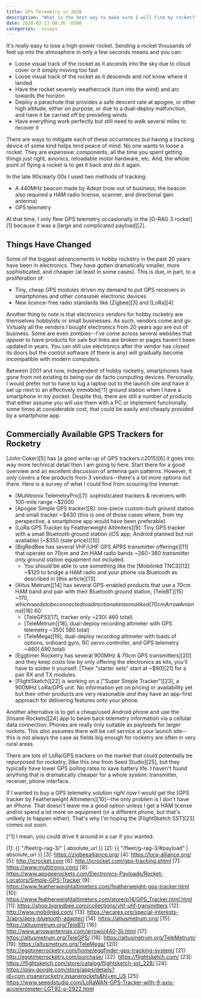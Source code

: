 ```yaml
---
title: GPS Telemetry in 2020
description: "What is the best way to make sure I will find my rocket?"
date: 2020-02-13 08:26 -0500
categories:  essays
---
```


It's _really_ easy to lose a high-power rocket.
Sending a rocket thousands of feet up into the atmosphere in only a few seconds means and you can:

- Loose visual track of the rocket as it ascends into the sky due to cloud cover or it simply moving too fast
- Loose visual track of the rocket as it descends and not know where it landed
- Have the rocket severely weathercock (turn into the wind) and arc towards the horizon
- Deploy a parachute that provides a safe descent rate at apogee, or other high altitude, either on purpose, or due to a dual-deploy malfunction, and have it be carried off by prevailing winds
- Have everything work perfectly but still need to walk several miles to recover it

There are ways to mitigate each of these occurrences but having a tracking device of some kind helps lend peace of mind.
No one wants to loose a rocket.
They are expensive: components, all the time you spent getting things just right, avionics, reloadable motor hardware, etc.
And, the whole point of flying a rocket is to get it back and do it again.

In the late 90s/early 00s I used two methods of tracking:

- A 440MHz beacon made by Adept (now out of business; the beacon also required a HAM radio license, scanner, and directional gain antenna)
- GPS telemetry

At that time, I only flew GPS telemetry occasionally in the [G-RAG 3 rocket][1] because it was a [large and complicated payload][2].

## Things Have Changed

Some of the biggest advancements in hobby rocketry in the past 20 years have been in electronics.
They have gotten dramatically smaller, more sophisticated, and cheaper (at least in some cases).
This is due, in part, to a proliferation of:

- Tiny, cheap GPS modules driven my demand to put GPS receivers in smartphones and other consumer electronic devices
- New licence-free radio standards like [Zigbee][3] and [LoRa][4]

Another thing to note is that electronics vendors for hobby rocketry are themselves hobbyists or small businesses.
As such, vendors come and go.
Virtually all the vendors I bought electronics from 20 years ago are out of business.
Some are even zombies--I've come across several websites that _appear_ to have products for sale but links are broken or pages haven't been updated in years.
You can still use electronics after the vendor has closed its doors but the control software (if there is any) will gradually become incompatible with modern computers.

Between 2001 and now, independent of hobby rocketry, smartphones have gone from not existing to being our de facto computing devices.
Personally, I would prefer not to have to lug a laptop out to the launch site and have it set up next to an effectively immobile[^1] ground station when I have a smartphone in my pocket.
Despite this, there are still a number of products that either assume you will use them with a PC or implement functionally, some times at considerable cost, that could be easily and cheaply provided by a smartphone app.

## Commercially Available GPS Trackers for Rocketry

[John Coker][5] has [a good write-up of GPS trackers c2015][6] it goes into way more technical detail then I am going to here.
Start there for a good overview and an excellent discussion of antenna gain patterns.
However, it only covers a few products from 3 vendors--there's a lot more options out there.
Here is a survey of what I could find from scouring the Internet:

- [Multitronix TelemetryPro][7]: sophisticated trackers & receivers with 100-mile range ~$2000
- [Apogee Simple GPS tracker][8]: one-piece custom-built ground station and small tracker ~$430 (this is one of those cases where, from my perspective, a smartphone app would have been preferable)
- [LoRa GPS Tracker by Featherweight Altimiters][9]: Tiny GPS tracker with a small Bluetooth ground station (iOS app; Android planned but not available) [~$350 (sale price)][10]
- [BigRedBee has several VHF/UHF GPS APRS transmitter offerings][11] that operate on 70cm and 2m HAM radio bands ~$260-$360 _transmitter only_ ground station equipment not included.
  - You _should_ be able to use something like the [Mobilinkd TNC3][12] ~$120 to bridge a HAM radio and your phone via Bluetooth as described in [this article][13].
- [Altus Metrum][14] has several GPS-enabled products that use a 70cm HAM band and pair with their Bluetooth ground station, [TeleBT][15] ~$170, which needs to be connected to a directional antenna like a [70cm Arrow Antenna][16] ~$60:
  - [TeleGPS][17], tracker only ~$230 (~$460 total)
  - [TeleMetrum][18], dual-deploy recording altimeter with GPS telemetry ~$350 (~$580 total)
  - [TeleMega][19], dual-deploy recording altimeter with loads of options, onboard gyro, RC servo controller, and GPS telemetry ~$460 (~$690 total)
- [Eggtimer Rocketry has several 900MHz & 70cm GPS transmitters][20] and they keep costs low by only offering the electronics as kits, you'll have to solder it yourself. [Their "starter sets" start at ~$90][21] for a pair RX and TX modules.
- [FlightSketch][22] is working on a ["Super Simple Tracker"][23], a 900MHz LoRa/GPS unit. No information yet on pricing or availability yet but their other products are very reasonable _and_ they have an app-first approach for delivering features onto your phone.

Another alternative is to get a cheap/used Android phone and use the [Insane Rockets][24] app to beam back telemetry information via a cellular data connection.
Phones are really only suitable as payloads for larger rockets.
This _also_ assumes there will be cell service at your launch site--this is not always the case as fields big enough for rocketry are often in very rural areas.

There are lots of LoRa/GPS trackers on the market that could potentially be repurposed for rocketry, [like this one from Seed Studio][25], but they typically have lower GPS polling rates to save battery life.
I haven't found anything that is dramatically cheaper for a whole _system_: transmitter, receiver, phone interface.

If I wanted to buy a GPS telemetry solution _right now_ I would get the [GPS tracker by Featherweight Altimeters][10]--the only problem is I don't have an iPhone.
That doesn't leave me a good option unless I get a HAM license and/or spend a lot more on equipment (or a different phone, but that's unlikely to happen either).
That's why I'm hoping the [FlightSketch SST][23] comes out soon.

[^1] I mean, you could drive it around in a car if you wanted.

[1]:  {{ "/fleet/g-rag-3/" | absolute_url }}
[2]:  {{ "/fleet/g-rag-3/#payload" | absolute_url }}
[3]:  https://zigbeealliance.org/
[4]:  https://lora-alliance.org/
[5]:  http://jcrocket.com
[6]:  http://jcrocket.com/gps-tracking.shtml
[7]:  https://www.multitronix.com/
[8]:  https://www.apogeerockets.com/Electronics-Payloads/Rocket-Locators/Simple-GPS-Tracker
[9]:  https://www.featherweightaltimeters.com/featherweight-gps-tracker.html
[10]: https://www.featherweightaltimeters.com/store/p14/GPS_Tracker.html.html
[11]: https://shop.bigredbee.com/collections/vhf-uhf-transmitters
[12]: http://www.mobilinkd.com/
[13]: https://wcares.org/special-interests-3/aprs/aprs-bluetooth-adapter/
[14]: https://altusmetrum.org/
[15]: https://altusmetrum.org/TeleBT/
[16]: http://www.arrowantennas.com/arrowii/440-3ii.html
[17]: https://altusmetrum.org/TeleGPS/
[18]: https://altusmetrum.org/TeleMetrum/
[19]: https://altusmetrum.org/TeleMega/
[20]: http://eggtimerrocketry.com/home/eggfinder-gps-tracking-system/
[21]: http://eggtimerrocketry.com/purchase/
[22]: https://flightsketch.com/
[23]: https://flightsketch.com/store/catalog/flightsketch-sst_228/
[24]: https://play.google.com/store/apps/details?id=com.insanerocketry.insanerockets&hl=en_US
[25]: https://www.seeedstudio.com/LoRaWAN-GPS-Tracker-with-9-axis-accelerometer-LGT92-p-2922.html
